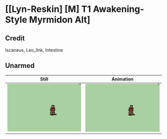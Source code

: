 # [\[Lyn-Reskin\] \[M\] T1 Awakening-Style Myrmidon Alt]

## Credit

Iscaneus, Leo_link, Intestine

## Unarmed

| Still | Animation |
| :---: | :-------: |
| ![Unarmed still](./Unarmed_000.png) | ![Unarmed animation](./Unarmed.gif) |
